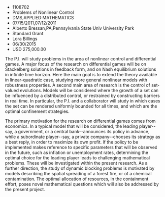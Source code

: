
* 1108702
* Problems of Nonlinear Control
* DMS,APPLIED MATHEMATICS
* 07/15/2011,07/12/2011
* Alberto Bressan,PA,Pennsylvania State Univ University Park
* Standard Grant
* Lora Billings
* 06/30/2015
* USD 275,000.00

The P.I. will study problems in the area of nonlinear control and differential
games. A major focus of the research on differential games will be on
Stackelberg solutions in feedback form, and on Nash equilibrium solutions in
infinite time horizon. Here the main goal is to extend the theory available in
linear-quadratic case, studying more general nonlinear models with robustness
properties. A second main area of research is the control of set-valued
evolutions. Models will be considered where the growth of a set can be
influenced by a distributed control, or restrained by constructing barriers in
real time. In particular, the P.I. and a collaborator will study in which cases
the set can be rendered uniformly bounded for all times, and which are the
optimal confinement strategies.

The primary motivation for the research on differential games comes from
economics. In a typical model that will be considered, the leading player--say,
a government, or a central bank--announces its policy in advance, while a
subordinate player--say, a private company--chooses its strategy as a best
reply, in order to maximize its own profit. If the policy to be implemented
makes reference to specific parameters that will be observed in the future, such
as inflation or unemployment rates, determining the optimal choice for the
leading player leads to challenging mathematical problems. These will be
investigated within the present research. As a further direction, the study of
dynamic blocking problems is motivated by models describing the spatial
spreading of a forest fire, or of a chemical contamination. The optimal
allocation of resources, in the containment effort, poses novel mathematical
questions which will also be addressed by the present project.
